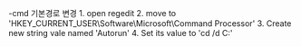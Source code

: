 -cmd 기본경로 변경
    1. open regedit
    2. move to 'HKEY_CURRENT_USER\Software\Microsoft\Command Processor' 
    3. Create new string vale named 'Autorun'
    4. Set its value to 'cd /d C:\'

